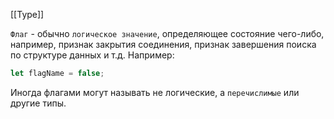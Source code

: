 [[Type]]

`Флаг` - обычно `логическое значение`, определяющее состояние чего-либо, например, признак закрытия соединения, признак завершения поиска по структуре данных и т.д.
Например: 
```js 
let flagName = false;
```
Иногда флагами могут называть не логические, а `перечислимые` или другие типы.